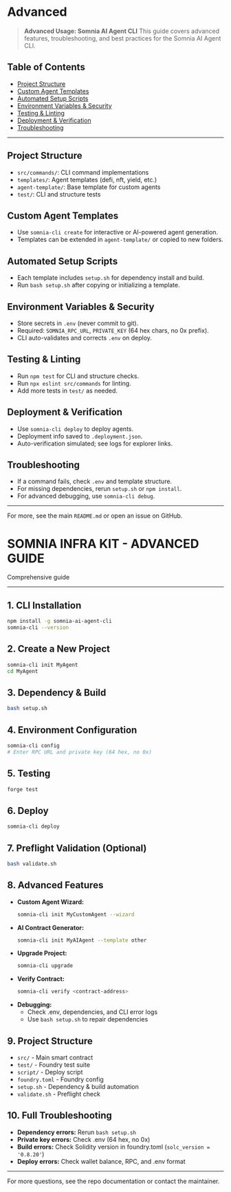 # Advanced

> **Advanced Usage: Somnia AI Agent CLI**
This guide covers advanced features, troubleshooting, and best practices for the Somnia AI Agent CLI.

## Table of Contents
- [Project Structure](#project-structure)
- [Custom Agent Templates](#custom-agent-templates)
- [Automated Setup Scripts](#automated-setup-scripts)
- [Environment Variables & Security](#environment-variables--security)
- [Testing & Linting](#testing--linting)
- [Deployment & Verification](#deployment--verification)
- [Troubleshooting](#troubleshooting)

---
## Project Structure
- `src/commands/`: CLI command implementations
- `templates/`: Agent templates (defi, nft, yield, etc.)
- `agent-template/`: Base template for custom agents
- `test/`: CLI and structure tests

## Custom Agent Templates
- Use `somnia-cli create` for interactive or AI-powered agent generation.
- Templates can be extended in `agent-template/` or copied to new folders.

## Automated Setup Scripts
- Each template includes `setup.sh` for dependency install and build.
- Run `bash setup.sh` after copying or initializing a template.

## Environment Variables & Security
- Store secrets in `.env` (never commit to git).
- Required: `SOMNIA_RPC_URL`, `PRIVATE_KEY` (64 hex chars, no 0x prefix).
- CLI auto-validates and corrects `.env` on deploy.

## Testing & Linting
- Run `npm test` for CLI and structure checks.
- Run `npx eslint src/commands` for linting.
- Add more tests in `test/` as needed.

## Deployment & Verification
- Use `somnia-cli deploy` to deploy agents.
- Deployment info saved to `.deployment.json`.
- Auto-verification simulated; see logs for explorer links.

## Troubleshooting
- If a command fails, check `.env` and template structure.
- For missing dependencies, rerun `setup.sh` or `npm install`.
- For advanced debugging, use `somnia-cli debug`.

---
For more, see the main `README.md` or open an issue on GitHub.

# SOMNIA INFRA KIT - ADVANCED GUIDE

Comprehensive guide 

---

## 1. CLI Installation
```bash
npm install -g somnia-ai-agent-cli
somnia-cli --version
```

## 2. Create a New Project
```bash
somnia-cli init MyAgent
cd MyAgent
```

## 3. Dependency & Build
```bash
bash setup.sh
```

## 4. Environment Configuration
```bash
somnia-cli config
# Enter RPC URL and private key (64 hex, no 0x)
```

## 5. Testing
```bash
forge test
```

## 6. Deploy
```bash
somnia-cli deploy
```

## 7. Preflight Validation (Optional)
```bash
bash validate.sh
```

## 8. Advanced Features
- **Custom Agent Wizard:**
  ```bash
  somnia-cli init MyCustomAgent --wizard
  ```
- **AI Contract Generator:**
  ```bash
  somnia-cli init MyAIAgent --template other
  ```
- **Upgrade Project:**
  ```bash
  somnia-cli upgrade
  ```
- **Verify Contract:**
  ```bash
  somnia-cli verify <contract-address>
  ```
- **Debugging:**
  - Check .env, dependencies, and CLI error logs
  - Use `bash setup.sh` to repair dependencies

## 9. Project Structure
- `src/` - Main smart contract
- `test/` - Foundry test suite
- `script/` - Deploy script
- `foundry.toml` - Foundry config
- `setup.sh` - Dependency & build automation
- `validate.sh` - Preflight check

## 10. Full Troubleshooting
- **Dependency errors:** Rerun `bash setup.sh`
- **Private key errors:** Check .env (64 hex, no 0x)
- **Build errors:** Check Solidity version in foundry.toml (`solc_version = '0.8.20'`)
- **Deploy errors:** Check wallet balance, RPC, and .env format

---

For more questions, see the repo documentation or contact the maintainer.

